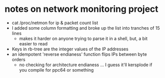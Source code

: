 # notes on network monitoring project
* cat /proc/netmon for ip & packet count list
* I added some column formatting and broke up the list into tranches of 15 lines
  * makes it harder on anyone trying to parse it in a shell, but, a bit easier to read
* Keys in rb-tree are the integer values of the IP addresses
* an idempotent 'reverse endianess' function flips IPs between byte orders
  * no checking for architecture endianess ... I guess it'll kersplode if you compile for ppc64 or something

